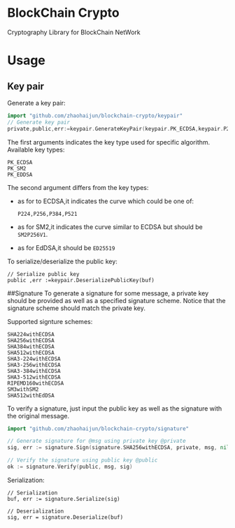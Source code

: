 # BlockChain Crypto

Cryptography Library for BlockChain NetWork
# Usage
## Key pair
Generate a key pair:
```go
import "github.com/zhaohaijun/blockchain-crypto/keypair"
// Generate key pair
private,public,err:=keypair.GenerateKeyPair(keypair.PK_ECDSA,keypair.P256)
```
The first arguments indicates the key type used for specific algorithm.
Available key types:

    PK_ECDSA
    PK_SM2
    PK_EDDSA
The second argument differs from the key types:
* as for to ECDSA,it indicates the curve which could be one of:

   `P224,P256,P384,P521`
* as for SM2,it indicates the curve similar to ECDSA but should be `SM2P256V1`.
 
* as for EdDSA,it should be `ED25519`

To serialize/deserialize the public key:
```
// Serialize public key
public ,err :=keypair.DeserializePublicKey(buf)
```
##Signature
To generate a signature for some message, a private key should be provided as
well as a specified signature scheme. Notice that the signature scheme should
match the private key.

Supported signture schemes:

    SHA224withECDSA
    SHA256withECDSA
    SHA384withECDSA
    SHA512withECDSA
    SHA3-224withECDSA
    SHA3-256withECDSA
    SHA3-384withECDSA
    SHA3-512withECDSA
    RIPEMD160withECDSA
    SM3withSM2
    SHA512withEdDSA

To verify a signature, just input the public key as well as the signature with
the original message.
```go
import "github.com/zhaohaijun/blockchain-crypto/signature"

// Generate signature for @msg using private key @private
sig, err := signature.Sign(signature.SHA256withECDSA, private, msg, nil)

// Verify the signature using public key @public
ok := signature.Verify(public, msg, sig)
```

Serialization:

```
// Serialization
buf, err := signature.Serialize(sig)

// Deserialization
sig, err = signature.Deserialize(buf)
```